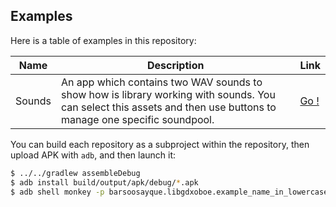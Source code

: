 ## Examples

Here is a table of examples in this repository:

| Name | Description | Link |
|------|-------------|------|
| Sounds | An app which  contains two WAV sounds to show how is library working with sounds. You can select this assets and then use buttons to manage one specific soundpool. | [Go !](./samples/sounds) |

You can build each repository as a subproject within the repository, then upload APK with `adb`, and then launch it:

```bash
$ ../../gradlew assembleDebug
$ adb install build/output/apk/debug/*.apk
$ adb shell monkey -p barsoosayque.libgdxoboe.example_name_in_lowercase_here 1
```
